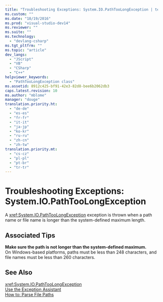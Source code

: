 ```yaml
---
title: "Troubleshooting Exceptions: System.IO.PathTooLongException | testtitle"
ms.custom: ""
ms.date: "10/19/2016"
ms.prod: "visual-studio-dev14"
ms.reviewer: ""
ms.suite: ""
ms.technology: 
  - "devlang-csharp"
ms.tgt_pltfrm: ""
ms.topic: "article"
dev_langs: 
  - "JScript"
  - "VB"
  - "CSharp"
  - "C++"
helpviewer_keywords: 
  - "PathTooLongException class"
ms.assetid: 8912c425-bf91-42e3-82d8-bee6b2062db3
caps.latest.revision: 10
ms.author: "mblome"
manager: "douge"
translation.priority.ht: 
  - "de-de"
  - "es-es"
  - "fr-fr"
  - "it-it"
  - "ja-jp"
  - "ko-kr"
  - "ru-ru"
  - "zh-cn"
  - "zh-tw"
translation.priority.mt: 
  - "cs-cz"
  - "pl-pl"
  - "pt-br"
  - "tr-tr"
---
```

# Troubleshooting Exceptions: System.IO.PathTooLongException
A <xref:System.IO.PathTooLongException> exception is thrown when a path name or file name is longer than the system-defined maximum length.  
  
## Associated Tips  
 **Make sure the path is not longer than the system-defined maximum.**  
 On Windows-based platforms, paths must be less than 248 characters, and file names must be less than 260 characters.  
  
## See Also  
 <xref:System.IO.PathTooLongException>   
 [Use the Exception Assistant](../Topic/How%20to:%20Use%20the%20Exception%20Assistant.md)   
 [How to: Parse File Paths](../Topic/How%20to:%20Parse%20File%20Paths%20in%20Visual%20Basic.md)